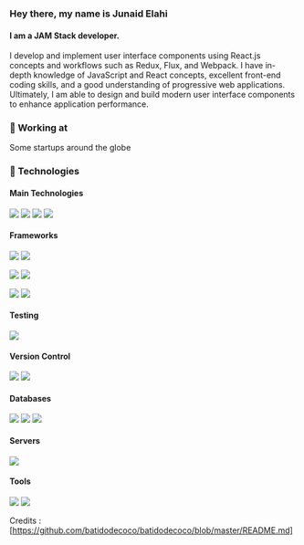 ### Hey there, my name is **Junaid Elahi**
#### I am a JAM Stack developer.

I develop and implement user interface components using React.js concepts and workflows such as Redux, Flux, and Webpack. I have in-depth knowledge of JavaScript and React concepts, excellent front-end coding skills, and a good understanding of progressive web applications. Ultimately, I am able to design and build modern user interface components to enhance application performance.

### 🔭 Working at
Some startups around the globe

### 🔧 Technologies

#### Main Technologies
<img src="https://img.shields.io/badge/javascript%20-%23323330.svg?&style=for-the-badge&logo=javascript&logoColor=%23F7DF1E" /> <img src="https://img.shields.io/badge/html5%20-%23E34F26.svg?&style=for-the-badge&logo=html5&logoColor=white"/> <img src="https://img.shields.io/badge/css3%20-%231572B6.svg?&style=for-the-badge&logo=css3&logoColor=white"/> <img src="https://img.shields.io/badge/typescript-%23007ACC.svg?style=for-the-badge&logo=typescript&logoColor=white" />

#### Frameworks
<img src="https://img.shields.io/badge/node.js%20-%2343853D.svg?&style=for-the-badge&logo=node.js&logoColor=white" /> <img src="https://img.shields.io/badge/express.js%20-%23404d59.svg?&style=for-the-badge"/> 

<img src="https://img.shields.io/badge/react%20-%2320232a.svg?&style=for-the-badge&logo=react&logoColor=%2361DAFB"/> <img src="https://img.shields.io/badge/Next-black?style=for-the-badge&logo=next.js&logoColor=white" /> 

<img src="https://img.shields.io/badge/tailwind-css%20-%2338B2AC.svg?&style=for-the-badge&logo=tailwind-css&logoColor=white" /> <img src="https://img.shields.io/badge/Electron-191970?style=for-the-badge&logo=Electron&logoColor=white" />

#### Testing
<img src="https://img.shields.io/badge/-jest-%23C21325?style=for-the-badge&logo=jest&logoColor=white" />

#### Version Control
<img src="https://img.shields.io/badge/git-%23F05033.svg?style=for-the-badge&logo=git&logoColor=white" /> <img src="https://img.shields.io/badge/github-%23121011.svg?style=for-the-badge&logo=github&logoColor=white" />

#### Databases
<img src="https://img.shields.io/badge/MariaDB-003545?style=for-the-badge&logo=mariadb&logoColor=white" /> <img src="https://img.shields.io/badge/MongoDB-%234ea94b.svg?style=for-the-badge&logo=mongodb&logoColor=white" /> <img src="https://img.shields.io/badge/redis-%23DD0031.svg?style=for-the-badge&logo=redis&logoColor=white" />

#### Servers
<img src="https://img.shields.io/badge/nginx%20-%23009639.svg?&style=for-the-badge&logo=nginx&logoColor=white"/>

#### Tools
<img src="https://img.shields.io/badge/docker-%230db7ed.svg?style=for-the-badge&logo=docker&logoColor=white" /> <img src="https://img.shields.io/badge/AWS%20-%23FF9900.svg?&style=for-the-badge&logo=amazon-aws&logoColor=white" />


Credits : [https://github.com/batidodecoco/batidodecoco/blob/master/README.md]
